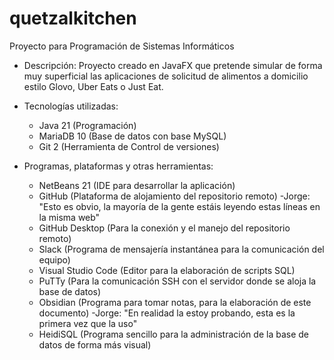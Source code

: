 # quetzalkitchen

Proyecto para Programación de Sistemas Informáticos

- Descripción: Proyecto creado en JavaFX que pretende simular de forma muy superficial las aplicaciones de solicitud de alimentos a domicilio estilo Glovo, Uber Eats o Just Eat.

- Tecnologías utilizadas:
	- Java 21 (Programación)
	- MariaDB 10 (Base de datos con base MySQL)
	- Git 2 (Herramienta de Control de versiones)

- Programas, plataformas y otras herramientas:
	- NetBeans 21 (IDE para desarrollar la aplicación)
	- GitHub (Plataforma de alojamiento del repositorio remoto)
		-Jorge: "Esto es obvio, la mayoría de la gente estáis leyendo estas líneas en la misma web"
	- GitHub Desktop (Para la conexión y el manejo del repositorio remoto)
	- Slack (Programa de mensajería instantánea para la comunicación del equipo)
	- Visual Studio Code (Editor para la elaboración de scripts SQL)
	- PuTTy (Para la comunicación SSH con el servidor donde se aloja la base de datos)
	- Obsidian (Programa para tomar notas, para la elaboración de este documento) 
		-Jorge: "En realidad la estoy probando, esta es la primera vez que la uso"
	- HeidiSQL (Programa sencillo para la administración de la base de datos de forma más visual)
	
